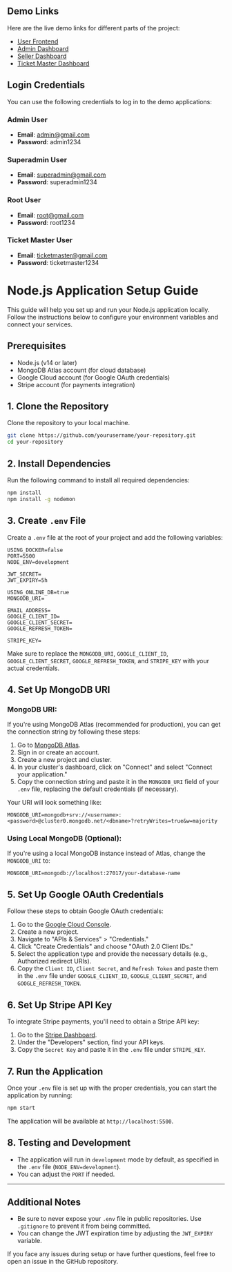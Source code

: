 ## Demo Links

Here are the live demo links for different parts of the project:

- [User Frontend](https://shopplusplus-user-frontend.vercel.app)
- [Admin Dashboard](https://shopplusplus-admin-dashboard.vercel.app)
- [Seller Dashboard](https://shopplusplus-seller-dashboard.vercel.app)
- [Ticket Master Dashboard](https://shopplusplus-ticket-master-dashboard.vercel.app)

## Login Credentials

You can use the following credentials to log in to the demo applications:

### Admin User
- **Email**: admin@gmail.com
- **Password**: admin1234

### Superadmin User
- **Email**: superadmin@gmail.com
- **Password**: superadmin1234

### Root User
- **Email**: root@gmail.com
- **Password**: root1234

### Ticket Master User
- **Email**: ticketmaster@gmail.com
- **Password**: ticketmaster1234

# Node.js Application Setup Guide

This guide will help you set up and run your Node.js application locally. Follow the instructions below to configure your environment variables and connect your services.

## Prerequisites

- Node.js (v14 or later)
- MongoDB Atlas account (for cloud database)
- Google Cloud account (for Google OAuth credentials)
- Stripe account (for payments integration)

## 1. Clone the Repository

Clone the repository to your local machine.

```bash
git clone https://github.com/yourusername/your-repository.git
cd your-repository
```

## 2. Install Dependencies

Run the following command to install all required dependencies:

```bash
npm install
npm install -g nodemon
```

## 3. Create `.env` File

Create a `.env` file at the root of your project and add the following variables:

```env
USING_DOCKER=false
PORT=5500
NODE_ENV=development

JWT_SECRET=
JWT_EXPIRY=5h

USING_ONLINE_DB=true
MONGODB_URI=

EMAIL_ADDRESS=
GOOGLE_CLIENT_ID=
GOOGLE_CLIENT_SECRET=
GOOGLE_REFRESH_TOKEN=

STRIPE_KEY=
```

Make sure to replace the `MONGODB_URI`, `GOOGLE_CLIENT_ID`, `GOOGLE_CLIENT_SECRET`, `GOOGLE_REFRESH_TOKEN`, and `STRIPE_KEY` with your actual credentials.

## 4. Set Up MongoDB URI

### MongoDB URI:

If you're using MongoDB Atlas (recommended for production), you can get the connection string by following these steps:

1. Go to [MongoDB Atlas](https://www.mongodb.com/cloud/atlas).
2. Sign in or create an account.
3. Create a new project and cluster.
4. In your cluster's dashboard, click on "Connect" and select "Connect your application."
5. Copy the connection string and paste it in the `MONGODB_URI` field of your `.env` file, replacing the default credentials (if necessary).

Your URI will look something like:

```env
MONGODB_URI=mongodb+srv://<username>:<password>@cluster0.mongodb.net/<dbname>?retryWrites=true&w=majority
```

### Using Local MongoDB (Optional):

If you're using a local MongoDB instance instead of Atlas, change the `MONGODB_URI` to:

```env
MONGODB_URI=mongodb://localhost:27017/your-database-name
```

## 5. Set Up Google OAuth Credentials

Follow these steps to obtain Google OAuth credentials:

1. Go to the [Google Cloud Console](https://console.cloud.google.com/).
2. Create a new project.
3. Navigate to "APIs & Services" > "Credentials."
4. Click "Create Credentials" and choose "OAuth 2.0 Client IDs."
5. Select the application type and provide the necessary details (e.g., Authorized redirect URIs).
6. Copy the `Client ID`, `Client Secret`, and `Refresh Token` and paste them in the `.env` file under `GOOGLE_CLIENT_ID`, `GOOGLE_CLIENT_SECRET`, and `GOOGLE_REFRESH_TOKEN`.

## 6. Set Up Stripe API Key

To integrate Stripe payments, you'll need to obtain a Stripe API key:

1. Go to the [Stripe Dashboard](https://dashboard.stripe.com/).
2. Under the "Developers" section, find your API keys.
3. Copy the `Secret Key` and paste it in the `.env` file under `STRIPE_KEY`.

## 7. Run the Application

Once your `.env` file is set up with the proper credentials, you can start the application by running:

```bash
npm start
```

The application will be available at `http://localhost:5500`.

## 8. Testing and Development

- The application will run in `development` mode by default, as specified in the `.env` file (`NODE_ENV=development`).
- You can adjust the `PORT` if needed.

---

## Additional Notes

- Be sure to never expose your `.env` file in public repositories. Use `.gitignore` to prevent it from being committed.
- You can change the JWT expiration time by adjusting the `JWT_EXPIRY` variable.

If you face any issues during setup or have further questions, feel free to open an issue in the GitHub repository.

```
